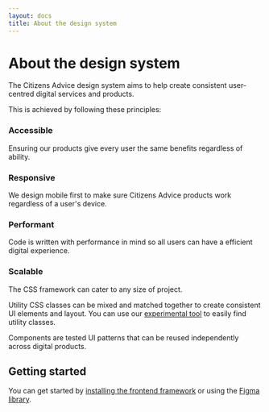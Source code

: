 ```yaml
---
layout: docs
title: About the design system
---
```


# About the design system

The Citizens Advice design system aims to help create consistent user-centred digital services and products.

This is achieved by following these principles:

### Accessible

Ensuring our products give every user the same benefits regardless of ability.

### Responsive

We design mobile first to make sure Citizens Advice products work regardless of a user's device.

### Performant

Code is written with performance in mind so all users can have a efficient digital experience.

### Scalable

The CSS framework can cater to any size of project.

Utility CSS classes can be mixed and matched together to create consistent UI elements and layout. You can use our [experimental tool](https://adamgparsons.github.io/cads-finder/) to easily find utility classes.

Components are tested UI patterns that can be reused independently across digital products.

## Getting started

You can get started by [installing the frontend framework](installation) or using the [Figma library](figma-library).
